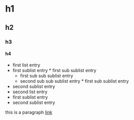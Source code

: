 # h1
## h2
### h3
#### h4
*  first list entry
  *  first sublist entry
    *  first sub sublist entry
      *  first sub sub sublist entry
      *  second sub sub sublist entry
    *  first sub sublist entry
  *  second sublist entry
*  second list entry
  *  first sublist entry
  *  second sublist entry

this is a paragraph [link](http://test.example)
